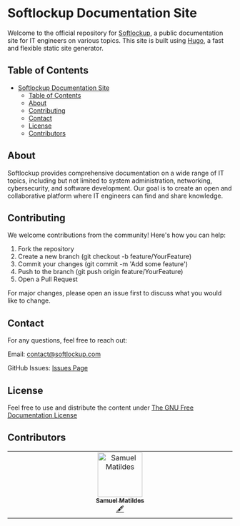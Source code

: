 # Softlockup Documentation Site

Welcome to the official repository for [Softlockup](https://softlockup.com), a public documentation site for IT engineers on various topics. This site is built using [Hugo](https://gohugo.io/), a fast and flexible static site generator.

## Table of Contents

- [Softlockup Documentation Site](#softlockup-documentation-site)
  - [Table of Contents](#table-of-contents)
  - [About](#about)
  - [Contributing](#contributing)
  - [Contact](#contact)
  - [License](#license)
  - [Contributors](#contributors)

## About

Softlockup provides comprehensive documentation on a wide range of IT topics, including but not limited to system administration, networking, cybersecurity, and software development. Our goal is to create an open and collaborative platform where IT engineers can find and share knowledge.

## Contributing

We welcome contributions from the community! Here's how you can help:

   1. Fork the repository
   2. Create a new branch (git checkout -b feature/YourFeature)
   3. Commit your changes (git commit -m 'Add some feature')
   4. Push to the branch (git push origin feature/YourFeature)
   5. Open a Pull Request

For major changes, please open an issue first to discuss what you would like to change.

## Contact

For any questions, feel free to reach out:

Email: contact@softlockup.com

GitHub Issues: [Issues Page](https://github.com/softlockup-web/web/issues)

## License
Feel free to use and distribute the content under [The GNU Free Documentation License](https://www.gnu.org/licenses/licenses.en.html)

## Contributors

<!-- ALL-CONTRIBUTORS-LIST:START - Do not remove or modify this section -->
<!-- prettier-ignore-start -->
<!-- markdownlint-disable -->
<table>
  <tbody>
    <tr>
      <td align="center" valign="top" width="14.28%"><a href="https://github.com/samatild"><img src="https://avatars.githubusercontent.com/u/68650029?v=4?s=100" width="100px;" alt="Samuel Matildes"/><br /><sub><b>Samuel Matildes</b></sub></a><br /><a href="#content-samatild" title="Content">🖋</a></td>
    </tr>
  </tbody>
</table>

<!-- markdownlint-restore -->
<!-- prettier-ignore-end -->

<!-- ALL-CONTRIBUTORS-LIST:END -->